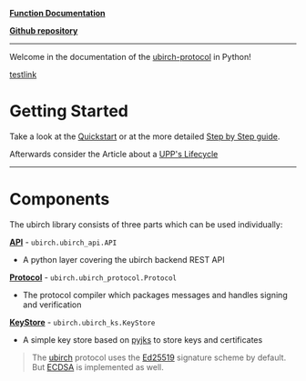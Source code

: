 [**Function Documentation**](http://developer.ubirch.com/function_documentation/ubirch-protocol-python/)

[**Github repository**](https://github.com/ubirch/ubirch-protocol-python/tree/ecdsa-betterReadMe)

---

Welcome in the documentation of the [ubirch-protocol](https://github.com/ubirch/ubirch-protocol) in Python!

[testlink](doxygen/index.html)

# Getting Started 

Take a look at the [Quickstart](Quickstart.md) or at the more detailed [Step by Step guide](StepByStep.md).

Afterwards consider the Article about a [UPP's Lifecycle](uppLifecycle.md)

---

# Components

The ubirch library consists of three parts which can be used individually:

**[API](../ubirch/ubirch_api.py)** - `ubirch.ubirch_api.API` 

- A python layer covering the ubirch backend REST API

**[Protocol](../ubirch/ubirch_protocol.py)** - `ubirch.ubirch_protocol.Protocol`

- The protocol compiler which packages messages and handles signing and verification

**[KeyStore](../ubirch/ubirch_ks.py)** - `ubirch.ubirch_ks.KeyStore`

- A simple key store based on [pyjks](https://pypi.org/project/pyjks/) to store keys and certificates

> The [ubirch](https://ubirch.com) protocol uses the [Ed25519](https://ed25519.cr.yp.to/) signature scheme by default. But [ECDSA](https://www.encryptionconsulting.com/education-center/what-is-ecdsa/) is implemented as well.

